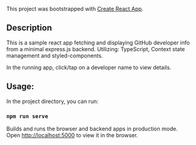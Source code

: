 This project was bootstrapped with [Create React App](https://github.com/facebook/create-react-app).

## Description

This is a sample react app fetching and displaying GitHub developer info 
from a minimal express.js backend. 
Utilizing: TypeScript, Context state management and styled-components.

In the running app, click/tap on a developer name to view details.

## Usage:

In the project directory, you can run:

### `npm run serve`

Builds and runs the browser and backend apps in production mode.<br />
Open [http://localhost:5000](http://localhost:5000) to view it in the browser.
